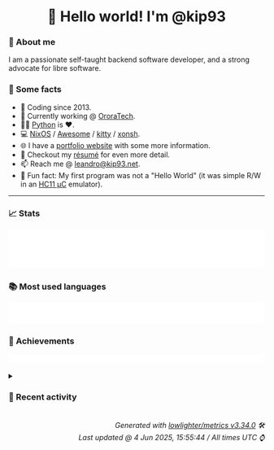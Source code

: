 <!-- README template, populated using this action:
     https://github.com/kip93/kip93/blob/main/.github/workflows/readme.yml. -->

<h1 align="center">👋 Hello world! I'm @kip93</h1> <!-- LOGIN => username -->

### 👤 About me

I am a passionate self-taught backend software developer, and a strong advocate for libre software.


### 💬 Some facts

* 📅 Coding since 2013.
* 💼 Currently working @ [OroraTech](https://ororatech.com/).
* 👨‍💻 [Python](https://github.com/search?q=user%3Akip93&l=python) is ❤️. <!-- LOGIN => username -->
* 💻 [NixOS](https://github.com/NixOS/) /
     [Awesome](https://github.com/awesomeWM/) /
     [kitty](https://github.com/kovidgoyal/kitty/) /
     [xonsh](https://github.com/xonsh/).
* 🌐 I have a [portfolio website](https://kip93.net/) with some more information.
* 📝 Checkout my [résumé](https://kip93.net/resume/) for even more detail.
* 📫 Reach me @ [leandro@kip93.net](mailto:leandro@kip93.net).
* 🎲 Fun fact: My first program was not a "Hello World" (it was simple R/W in an [HC11 µC](https://en.wikipedia.org/wiki/68HC11) emulator).


-----------------------------------------------------------------------------------------------------------------------


### 📈 Stats

![](./stats.svg)


### 📚 Most used languages <!-- by percentage, in decreasing order -->

![](./languages.svg)


### 🏅 Achievements

![](./achievements.svg)


<details> <!-- Last activity -->
<!-- Almost verbatim copy of https://github.com/lowlighter/metrics/blob/latest/source/templates/markdown/partials/activity.ejs, but restructured to be foldable. -->
<summary><h3>📰 Recent activity</h3></summary>

* 🔍 Reviewed [#408010 yakut: 0.13.0 -&gt; 0.14.0](https://github.com/NixOS/nixpkgs/pull/408010) in [NixOS/nixpkgs](https://github.com/NixOS/nixpkgs)
  * *On 19 May 2025, 16:17:58*
* 💬 Commented on [#408010 yakut: 0.13.0 -&gt; 0.14.0](https://github.com/NixOS/nixpkgs/issues/408010) from [NixOS/nixpkgs](https://github.com/NixOS/nixpkgs)
  * *On 19 May 2025, 16:17:13*
* 💬 Commented on [#227 Pinning paths to avoid garbage collection](https://github.com/zhaofengli/attic/issues/227) from [zhaofengli/attic](https://github.com/zhaofengli/attic)
  * *On 14 May 2025, 12:41:24*
</details>


<h6 align="right"><em>
    Generated with <a href="https://github.com/lowlighter/metrics/tree/latest/">lowlighter/metrics v3.34.0</a> 🛠️<br> <!-- VERSION => MAJOR.minor.patch -->
    Last updated @ 4 Jun 2025, 15:55:44 / All times UTC ⌚ <!-- meta.generated => DD/MM/YYYY, hh:mm -->
</em></h6>
